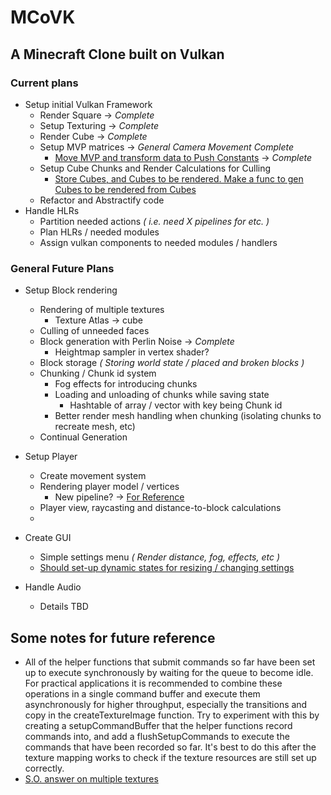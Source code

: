 # MCoVK

## A Minecraft Clone built on Vulkan

### Current plans
-   Setup initial Vulkan Framework
    -   Render Square -> *Complete*
    -   Setup Texturing -> *Complete*
    -   Render Cube -> *Complete*
    -   Setup MVP matrices -> *General Camera Movement Complete*
        -   [Move MVP and transform data to Push Constants](https://vkguide.dev/docs/chapter-3/push_constants/) -> *Complete*
    -   Setup Cube Chunks and Render Calculations for Culling
        -   [Store Cubes, and Cubes to be rendered. Make a func to gen Cubes to be rendered from Cubes](https://forums.minecraftforge.net/topic/73753-114-how-minecraft-renders-blocks/)
    -   Refactor and Abstractify code
-   Handle HLRs
    -   Partition needed actions *( i.e. need X pipelines for etc. )*
    -   Plan HLRs / needed modules
    -   Assign vulkan components to needed modules / handlers


### General Future Plans
-   Setup Block rendering
    -   Rendering of multiple textures 
        -   Texture Atlas -> cube
    -   Culling of unneeded faces
    -   Block generation with Perlin Noise  -> *Complete*
        -   Heightmap sampler in vertex shader?
    -   Block storage *( Storing world state / placed and broken blocks )*
    -   Chunking / Chunk id system
        -   Fog effects for introducing chunks
        -   Loading and unloading of chunks while saving state
            -   Hashtable of array / vector with key being Chunk id
        -   Better render mesh handling when chunking (isolating chunks to recreate mesh, etc)
    -   Continual Generation

-   Setup Player 
    -   Create movement system 
    -   Rendering player model / vertices
        - New pipeline? -> [For Reference](https://stackoverflow.com/questions/53307042/vulkan-when-should-i-create-a-new-pipeline) 
    -   Player view, raycasting and distance-to-block calculations
    -   
    

-   Create GUI
    -   Simple settings menu *( Render distance, fog, effects, etc )*
    -   [Should set-up dynamic states for resizing / changing settings](https://www.youtube.com/watch?v=iGDkXeLQ15w)


-   Handle Audio
    -   Details TBD


## Some notes for future reference
-   All of the helper functions that submit commands so far have been set up to execute synchronously by waiting for the queue to become idle. For practical applications it is recommended to combine these operations in a single command buffer and execute them asynchronously for higher throughput, especially the transitions and copy in the createTextureImage function. Try to experiment with this by creating a setupCommandBuffer that the helper functions record commands into, and add a flushSetupCommands to execute the commands that have been recorded so far. It's best to do this after the texture mapping works to check if the texture resources are still set up correctly.
-   [S.O. answer on multiple textures](https://stackoverflow.com/questions/36772607/vulkan-texture-rendering-on-multiple-meshes)
